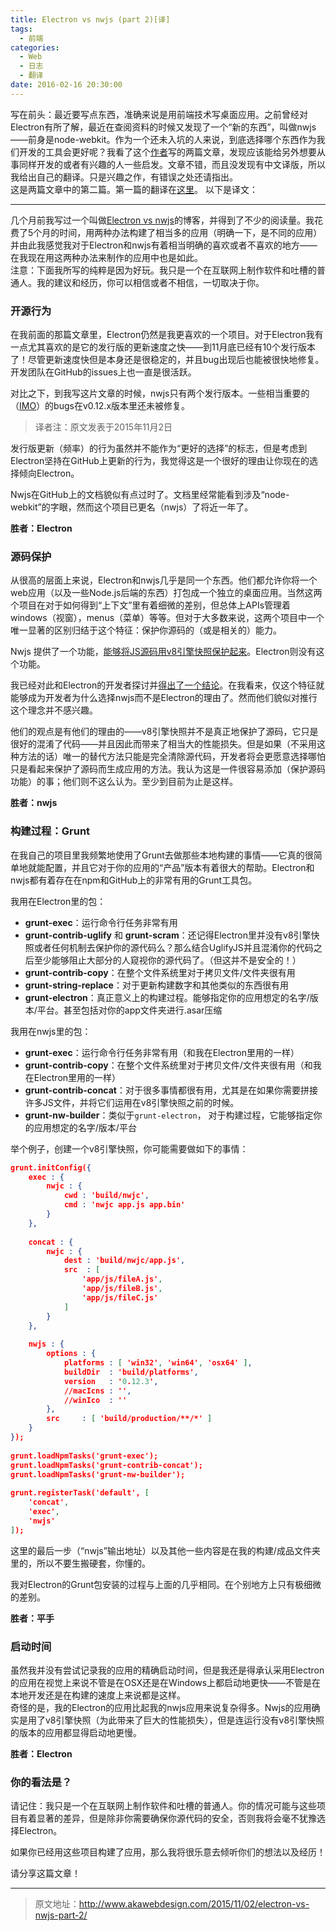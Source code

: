 ```yaml
---
title: Electron vs nwjs (part 2)[译]
tags: 
  - 前端
categories: 
  - Web
  - 日志
  - 翻译
date: 2016-02-16 20:30:00
---
```

写在前头：最近要写点东西，准确来说是用前端技术写桌面应用。之前曾经对Electron有所了解，最近在查阅资料的时候又发现了一个“新的东西”，叫做nwjs——前身是node-webkit。作为一个还未入坑的人来说，到底选择哪个东西作为我们开发的工具会更好呢？我看了这个[作者](http://www.akawebdesign.com/author/arthurakay/)写的两篇文章，发现应该能给另外想要从事同样开发的或者有兴趣的人一些启发。文章不错，而且没发现有中文译版，所以我给出自己的翻译。只是兴趣之作，有错误之处还请指出。  
这是两篇文章中的第二篇。第一篇的翻译在[这里](http://molunerfinn.com/Electron-vs-nwjs/)。
以下是译文：
<!--more-->

------

几个月前我写过一个叫做[Electron vs nwjs](http://www.akawebdesign.com/2015/05/06/electron-vs-nwjs/)的博客，并得到了不少的阅读量。我花费了5个月的时间，用两种办法构建了相当多的应用（明确一下，是不同的应用）并由此我感觉我对于Electron和nwjs有着相当明确的喜欢或者不喜欢的地方——在我现在用这两种办法来制作的应用中也是如此。  
注意：下面我所写的纯粹是因为好玩。我只是一个在互联网上制作软件和吐槽的普通人。我的建议和经历，你可以相信或者不相信，一切取决于你。  

### 开源行为

在我前面的那篇文章里，Electron仍然是我更喜欢的一个项目。对于Electron我有一点尤其喜欢的是它的发行版的更新速度之快——到11月底已经有10个发行版本了！尽管更新速度快但是本身还是很稳定的，并且bug出现后也能被很快地修复。开发团队在GitHub的issues上也一直是很活跃。  

对比之下，到我写这片文章的时候，nwjs只有两个发行版本。一些相当重要的（[IMO](https://github.com/nwjs/nw.js/issues/1440#issuecomment-150635133)）的bugs在v0.12.x版本里还未被修复。

> 译者注：原文发表于2015年11月2日  

发行版更新（频率）的行为虽然并不能作为“更好的选择”的标志，但是考虑到Electron坚持在GitHub上更新的行为，我觉得这是一个很好的理由让你现在的选择倾向Electron。  

Nwjs在GitHub上的文档貌似有点过时了。文档里经常能看到涉及“node-webkit”的字眼，然而这个项目已更名（nwjs）了将近一年了。  

**胜者：Electron**

### 源码保护

从很高的层面上来说，Electron和nwjs几乎是同一个东西。他们都允许你将一个web应用（以及一些Node.js后端的东西）打包成一个独立的桌面应用。当然这两个项目在对于如何得到“上下文”里有着细微的差别，但总体上APIs管理着windows（视窗），menus（菜单）等等。但对于大多数来说，这两个项目中一个唯一显著的区别归结于这个特征：保护你源码的（或是相关的）能力。  

Nwjs 提供了一个功能，[能够将JS源码用v8引擎快照保护起来](https://github.com/nwjs/nw.js/wiki/Protect-JavaScript-source-code-with-v8-snapshot)。Electron则没有这个功能。  

我已经对此和Electron的开发者探讨并[得出了一个结论](https://github.com/atom/electron/issues/3041#issuecomment-150378069)。在我看来，仅这个特征就能够成为开发者为什么选择nwjs而不是Electron的理由了。然而他们貌似对推行这个理念并不感兴趣。  

他们的观点是有他们的理由的——v8引擎快照并不是真正地保护了源码，它只是很好的混淆了代码——并且因此而带来了相当大的性能损失。但是如果（不采用这种方法的话）唯一的替代方法只能是完全清除源代码，开发者将会更愿意选择哪怕只是看起来保护了源码而生成应用的方法。我认为这是一件很容易添加（保护源码功能）的事；他们则不这么认为。至少到目前为止是这样。

**胜者：nwjs**

### 构建过程：Grunt

在我自己的项目里我频繁地使用了Grunt去做那些本地构建的事情——它真的很简单地就能配置，并且它对于你的应用的“产品”版本有着很大的帮助。Electron和nwjs都有着存在在npm和GitHub上的非常有用的Grunt工具包。  

我用在Electron里的包：

- **grunt-exec**：运行命令行任务非常有用
- **grunt-contrib-uglify** 和 **grunt-scram**：还记得Electron里并没有v8引擎快照或者任何机制去保护你的源代码么？那么结合UglifyJS并且混淆你的代码之后至少能够阻止大部分的人窥视你的源代码了。（但这并不是安全的！）
- **grunt-contrib-copy**：在整个文件系统里对于拷贝文件/文件夹很有用
- **grunt-string-replace**：对于更新构建数字和其他类似的东西很有用
- **grunt-electron**：真正意义上的构建过程。能够指定你的应用想定的名字/版本/平台。甚至包括对你的app文件夹进行.asar压缩  

我用在nwjs里的包：

- **grunt-exec**：运行命令行任务非常有用（和我在Electron里用的一样）
- **grunt-contrib-copy**：在整个文件系统里对于拷贝文件/文件夹很有用（和我在Electron里用的一样）
- **grunt-contrib-concat**：对于很多事情都很有用，尤其是在如果你需要拼接许多JS文件，并将它们运用在v8引擎快照之前的时候。
- **grunt-nw-builder**：类似于`grunt-electron`，
对于构建过程，它能够指定你的应用想定的名字/版本/平台

举个例子，创建一个v8引擎快照，你可能需要做如下的事情：

```json
grunt.initConfig({
    exec : {
        nwjc : {
            cwd : 'build/nwjc',
            cmd : 'nwjc app.js app.bin'
        }
    },
 
    concat : {
        nwjc : {
            dest : 'build/nwjc/app.js',
            src  : [
                'app/js/fileA.js',
                'app/js/fileB.js',
                'app/js/fileC.js'
            ]
        }
    },
 
    nwjs : {
        options : {
            platforms : [ 'win32', 'win64', 'osx64' ],
            buildDir  : 'build/platforms',
            version   : '0.12.3',
            //macIcns : '',
            //winIco  : ''
        },
        src     : [ 'build/production/**/*' ]
    }
});
 
grunt.loadNpmTasks('grunt-exec');
grunt.loadNpmTasks('grunt-contrib-concat');
grunt.loadNpmTasks('grunt-nw-builder');
 
grunt.registerTask('default', [
    'concat',
    'exec',
    'nwjs'
]);
```
这里的最后一步（“nwjs”输出地址）以及其他一些内容是在我的构建/成品文件夹里的，所以不要生搬硬套，你懂的。  

我对Electron的Grunt包安装的过程与上面的几乎相同。在个别地方上只有极细微的差别。

**胜者：平手**

### 启动时间

虽然我并没有尝试记录我的应用的精确启动时间，但是我还是得承认采用Electron的应用在视觉上来说不管是在OSX还是在Windows上都启动地更快——不管是在本地开发还是在构建的速度上来说都是这样。  
奇怪的是，我的Electron的应用比起我的nwjs应用来说复杂得多。Nwjs的应用确实是用了v8引擎快照（为此带来了巨大的性能损失），但是连运行没有v8引擎快照的版本的应用都显得启动地更慢。

**胜者：Electron**  

### 你的看法是？ 

请记住：我只是一个在互联网上制作软件和吐槽的普通人。你的情况可能与这些项目有着显著的差异，但是除非你需要确保你源代码的安全，否则我将会毫不犹豫选择Electron。  

如果你已经用这些项目构建了应用，那么我将很乐意去倾听你们的想法以及经历！  

请分享这篇文章！

------

> 原文地址：http://www.akawebdesign.com/2015/11/02/electron-vs-nwjs-part-2/
